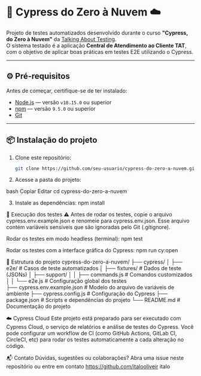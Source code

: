 # 🧪 Cypress do Zero à Nuvem ☁️

Projeto de testes automatizados desenvolvido durante o curso **"Cypress, do Zero à Nuvem"** da [Talking About Testing](https://talkingabouttesting.courses/).  
O sistema testado é a aplicação **Central de Atendimento ao Cliente TAT**, com o objetivo de aplicar boas práticas em testes E2E utilizando o Cypress.

---

## ⚙️ Pré-requisitos

Antes de começar, certifique-se de ter instalado:

- [Node.js](https://nodejs.org/) — versão `v18.15.0` ou superior
- [npm](https://www.npmjs.com/) — versão `9.5.0` ou superior
- [Git](https://git-scm.com/)

---

## 📦 Instalação do projeto

1. Clone este repositório:
   ```bash
   git clone https://github.com/seu-usuario/cypress-do-zero-a-nuvem.git

2. Acesse a pasta do projeto:

bash
Copiar
Editar
cd cypress-do-zero-a-nuvem

3. Instale as dependências:
npm install

🧪 Execução dos testes
⚠️ Antes de rodar os testes, copie o arquivo cypress.env.example.json e renomeie para cypress.env.json.
Esse arquivo contém variáveis sensíveis que são ignoradas pelo Git (.gitignore).

Rodar os testes em modo headless (terminal):
npm test

Rodar os testes com a interface gráfica do Cypress:
npm run cy:open

📁 Estrutura do projeto
cypress-do-zero-a-nuvem/
├── cypress/
│   ├── e2e/                  # Casos de teste automatizados
│   ├── fixtures/             # Dados de teste (JSONs)
│   ├── support/
│   │   ├── commands.js       # Comandos customizados
│   │   └── e2e.js            # Configuração global dos testes  
├── cypress.env.example.json # Modelo do arquivo de variáveis de ambiente
├── cypress.config.js        # Configuração do Cypress
├── package.json             # Scripts e dependências do projeto
└── README.md                # Documentação do projeto

☁️ Cypress Cloud
Este projeto está preparado para ser executado com Cypress Cloud, o serviço de relatórios e análise de testes do Cypress.
Você pode configurar um workflow de CI (como GitHub Actions, GitLab CI, CircleCI, etc) para rodar os testes automaticamente a cada alteração no código.

📬 Contato
Dúvidas, sugestões ou colaborações?
Abra uma issue neste repositório ou entre em contato https://github.com/italooliveir
italo